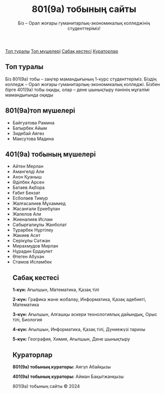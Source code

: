 
  <header>
    <h1>801(9а) тобының сайты</h1>
    <p>Біз – Орал жоғары гуманитарлық-экономикалық колледжінің студенттеріміз!</p>
  </header>
  <nav>
    <a href="#about">Топ туралы</a>
    <a href="#members">Топ мүшелері</a>
    <a href="#schedule">Сабақ кестесі</a>
    <a href="#contacts">Кураторлар</a>
  </nav>
  <div id="about" class="section">
    <h2>Топ туралы</h2>
    <p>Біз 801(9а) тобы – заңгер мамандығының 1-курс студенттеріміз. Біздің колледж – Орал жоғары гуманитарлық-экономикалық колледжі. Бізбен бірге 401(9а) тобы оқиды, олар – дене шынықтыру пәнінің мұғалімі мамандығында оқиды</p>
  </div>
  <div id="members" class="section">
   <h2>801(9а)топ мүшелері</h2>
   <ul>
      <li>Байгуатова Рамина</li>
      <li>Батырбек Айым</li>
      <li>Зидебай Аягөз</li>
      <li>Максутова Мадина</li> 
   </ul>
   <h2>401(9a) тобының мүшелері</h2>
  <ul> 
      <li>Айтен Мерлан</li>
      <li>Амангелді Али</li>
      <li>Ахон Қуаныш</li>
      <li>Әділбек Арсен</li>
      <li>Батаев Ақбора</li>
      <li>Ғабит Бекзат</li>
      <li>Есболаев Тимур</li>
      <li>Жалғасалиев Мұхаммед</li>
      <li>Жасанғали Еркебұлан</li>
      <li>Жалелов Али</li>
      <li>Жиеналиев Ислам</li>
      <li>Сабырғалиұлы Жанболат</li>
      <li>Тұрарбек Нұртілеу</li>
      <li>Жакиев Асет</li>
      <li>Серікұлы Сәтжан</li>
      <li>Мирахмудов Мирлан</li>
      <li> Нұрадин Ердаулет</li>
      <li>Өтеген Абухан</li>
      <li> Стамов Исламбек</li
      
    

  
    
    
    
  </div>
  <div id="schedule" class="section">
    <h2>Сабақ кестесі</h2>
    <p><strong>1-күн:</strong> Ағылшын, Математика, Қазақ тілі</p>
    <p><strong>2-күн:</strong> Графика және жобалау, Информатика, Қазақ әдебиеті, Математика</p>
    <p><strong>3-күн:</strong> Ағылшын, Алғашқы әскери технологиялық дайындық, Орыс тілі, Биология</p>
    <p><strong>4-күн:</strong> Ағылшын, Информатика, Қазақ тілі, Дүниежүзі тарихы</p>
    <p><strong>5-күн:</strong> География, Химия, Ағылшын, Дене шынықтыру</p>
  </div>
  <div id="contacts" class="section">
    <h2>Кураторлар</h2>
    <p><strong>801(9а) тобының кураторы:</strong> Аягүл Абайқызы</p>
    <p><strong>401(9а) тобының кураторы:</strong> Айман Бақытжанқызы</p>
  </div>
  <footer>
    <p>801(9а) тобының сайты © 2024</p>
  </footer>
</body>
</html
